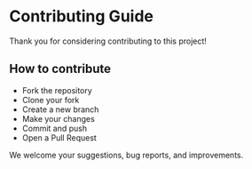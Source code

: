 # Contributing Guide

Thank you for considering contributing to this project!

## How to contribute

- Fork the repository
- Clone your fork
- Create a new branch
- Make your changes
- Commit and push
- Open a Pull Request

We welcome your suggestions, bug reports, and improvements.
